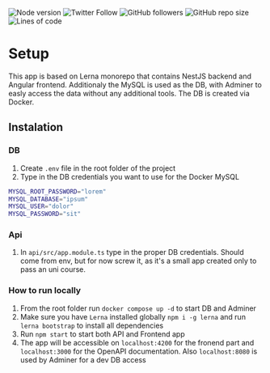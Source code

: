 ![Node version](https://img.shields.io/badge/Node-v16.14.0-%23339933)
![Twitter Follow](https://img.shields.io/twitter/follow/Miwoli?style=social)
![GitHub followers](https://img.shields.io/github/followers/Miwoli?style=social)
![GitHub repo size](https://img.shields.io/github/repo-size/Miwoli/wsti-kanban)
![Lines of code](https://img.shields.io/tokei/lines/github/Miwoli/wsti-kanban)

# Setup

This app is based on Lerna monorepo that contains NestJS backend and Angular frontend. Additionaly the MySQL is used as the DB, with Adminer to easly access the data without any additional tools. The DB is created via Docker.

## Instalation

### DB

1. Create `.env` file in the root folder of the project
2. Type in the DB credentials you want to use for the Docker MySQL

```bash
MYSQL_ROOT_PASSWORD="lorem"
MYSQL_DATABASE="ipsum"
MYSQL_USER="dolor"
MYSQL_PASSWORD="sit"
```

### Api

1. In `api/src/app.module.ts` type in the proper DB credentials. Should come from env, but for now screw it, as it's a small app created only to pass an uni course.

### How to run locally

1. From the root folder run `docker compose up -d` to start DB and Adminer
2. Make sure you have `Lerna` installed globally `npm i -g lerna` and run `lerna bootstrap` to install all dependencies
3. Run `npm start` to start both API and Frontend app
4. The app will be accessible on `localhost:4200` for the fronend part and `localhost:3000` for the OpenAPI documentation. Also `localhost:8080` is used by Adminer for a dev DB access
